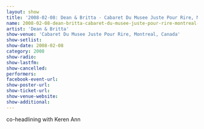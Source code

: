```yaml
---
layout: show
title: '2008-02-08: Dean & Britta - Cabaret Du Musee Juste Pour Rire, Montreal, Canada'
name: 2008-02-08-dean-britta-cabaret-du-musee-juste-pour-rire-montreal-canada
artist: 'Dean & Britta'
show-venue: 'Cabaret Du Musee Juste Pour Rire, Montreal, Canada'
show-setlist: 
show-date: 2008-02-08
category: 2008
show-radio: 
show-lastfm: 
show-cancelled: 
performers: 
facebook-event-url: 
show-poster-url: 
show-ticket-url: 
show-venue-website: 
show-additional: 
---
```


co-headlining with Keren Ann